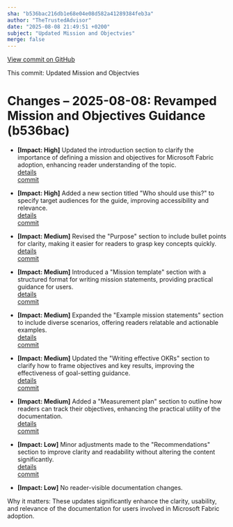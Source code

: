 ```yaml
---
sha: "b536bac216db1e68e04e08d582a41289384feb3a"
author: "TheTrustedAdvisor"
date: "2025-08-08 21:49:51 +0200"
subject: "Updated Mission and Objectvies"
merge: false
---
```


[View commit on GitHub](https://github.com/TheTrustedAdvisor/FabricAdoptionFramework/commit/b536bac216db1e68e04e08d582a41289384feb3a)

This commit: Updated Mission and Objectvies

# Changes – 2025-08-08: Revamped Mission and Objectives Guidance (b536bac)

- **[Impact: High]** Updated the introduction section to clarify the importance of defining a mission and objectives for Microsoft Fabric adoption, enhancing reader understanding of the topic.  
   [details](/docs/about/changes/2025-08-08-updated-mission-and-objectives)  
   [commit](https://github.com/TheTrustedAdvisor/FabricAdoptionFramework/commit/b536bac216db1e68e04e08d582a41289384feb3a)

- **[Impact: High]** Added a new section titled "Who should use this?" to specify target audiences for the guide, improving accessibility and relevance.  
   [details](/docs/about/changes/2025-08-08-updated-mission-and-objectives)  
   [commit](https://github.com/TheTrustedAdvisor/FabricAdoptionFramework/commit/b536bac216db1e68e04e08d582a41289384feb3a)

- **[Impact: Medium]** Revised the "Purpose" section to include bullet points for clarity, making it easier for readers to grasp key concepts quickly.  
   [details](/docs/about/changes/2025-08-08-updated-mission-and-objectives)  
   [commit](https://github.com/TheTrustedAdvisor/FabricAdoptionFramework/commit/b536bac216db1e68e04e08d582a41289384feb3a)

- **[Impact: Medium]** Introduced a "Mission template" section with a structured format for writing mission statements, providing practical guidance for users.  
   [details](/docs/about/changes/2025-08-08-updated-mission-and-objectives)  
   [commit](https://github.com/TheTrustedAdvisor/FabricAdoptionFramework/commit/b536bac216db1e68e04e08d582a41289384feb3a)

- **[Impact: Medium]** Expanded the "Example mission statements" section to include diverse scenarios, offering readers relatable and actionable examples.  
   [details](/docs/about/changes/2025-08-08-updated-mission-and-objectives)  
   [commit](https://github.com/TheTrustedAdvisor/FabricAdoptionFramework/commit/b536bac216db1e68e04e08d582a41289384feb3a)

- **[Impact: Medium]** Updated the "Writing effective OKRs" section to clarify how to frame objectives and key results, improving the effectiveness of goal-setting guidance.  
   [details](/docs/about/changes/2025-08-08-updated-mission-and-objectives)  
   [commit](https://github.com/TheTrustedAdvisor/FabricAdoptionFramework/commit/b536bac216db1e68e04e08d582a41289384feb3a)

- **[Impact: Medium]** Added a "Measurement plan" section to outline how readers can track their objectives, enhancing the practical utility of the documentation.  
   [details](/docs/about/changes/2025-08-08-updated-mission-and-objectives)  
   [commit](https://github.com/TheTrustedAdvisor/FabricAdoptionFramework/commit/b536bac216db1e68e04e08d582a41289384feb3a)

- **[Impact: Low]** Minor adjustments made to the "Recommendations" section to improve clarity and readability without altering the content significantly.  
   [details](/docs/about/changes/2025-08-08-updated-mission-and-objectives)  
   [commit](https://github.com/TheTrustedAdvisor/FabricAdoptionFramework/commit/b536bac216db1e68e04e08d582a41289384feb3a)

- **[Impact: Low]** No reader-visible documentation changes.  

Why it matters: These updates significantly enhance the clarity, usability, and relevance of the documentation for users involved in Microsoft Fabric adoption.
